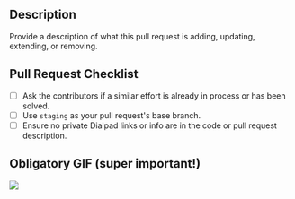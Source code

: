 ## Description
Provide a description of what this pull request is adding, updating, extending, or removing.

## Pull Request Checklist

- [ ] Ask the contributors if a similar effort is already in process or has been solved.
- [ ] Use `staging` as your pull request's base branch.
- [ ] Ensure no private Dialpad links or info are in the code or pull request description.

## Obligatory GIF (super important!)
![](path/to/gif)
